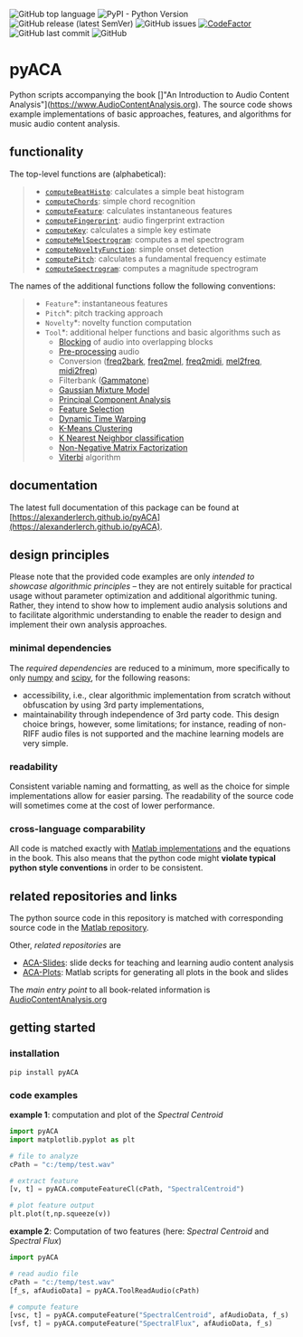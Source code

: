 ![GitHub top language](https://img.shields.io/github/languages/top/alexanderlerch/pyACA)
![PyPI - Python Version](https://img.shields.io/pypi/pyversions/pyACA)
![GitHub release (latest SemVer)](https://img.shields.io/github/v/release/alexanderlerch/pyACA)
![GitHub issues](https://img.shields.io/github/issues-raw/alexanderlerch/pyACA)
[![CodeFactor](https://www.codefactor.io/repository/github/alexanderlerch/pyaca/badge)](https://www.codefactor.io/repository/github/alexanderlerch/pyaca)
![GitHub last commit](https://img.shields.io/github/last-commit/alexanderlerch/pyACA)
![GitHub](https://img.shields.io/github/license/alexanderlerch/pyACA)

# pyACA
Python scripts accompanying the book []"An Introduction to Audio Content Analysis"](https://www.AudioContentAnalysis.org). The source code shows example implementations of basic approaches, features, and algorithms for music audio content analysis.

## functionality
The top-level functions are (alphabetical):
> - [`computeBeatHisto`](https://github.com/alexanderlerch/pyACA/blob/master/pyACA/computeBeatHisto.py): calculates a simple beat histogram
> - [`computeChords`](https://github.com/alexanderlerch/pyACA/blob/master/pyACA/computeChords.py): simple chord recognition
> - [`computeFeature`](https://github.com/alexanderlerch/pyACA/blob/master/pyACA/computeFeature.py): calculates instantaneous features 
> - [`computeFingerprint`](https://github.com/alexanderlerch/pyACA/blob/master/pyACA/computeFingerprint.py): audio fingerprint extraction 
> - [`computeKey`](https://github.com/alexanderlerch/pyACA/blob/master/pyACA/computeKey.py): calculates a simple key estimate
> - [`computeMelSpectrogram`](https://github.com/alexanderlerch/pyACA/blob/master/pyACA/computeMelSpectrogram.py): computes a mel spectrogram
> - [`computeNoveltyFunction`](https://github.com/alexanderlerch/pyACA/blob/master/pyACA/computeNoveltyFunction.py): simple onset detection
> - [`computePitch`](https://github.com/alexanderlerch/pyACA/blob/master/pyACA/computePitch.py): calculates a fundamental frequency estimate
> - [`computeSpectrogram`](https://github.com/alexanderlerch/pyACA/blob/master/pyACA/computeSpectrogram.py): computes a magnitude spectrogram

The names of the additional functions follow the following 
conventions:
> - `Feature`*: instantaneous features
> - `Pitch`*: pitch tracking approach
> - `Novelty`*: novelty function computation
> - `Tool`*: additional helper functions and basic algorithms such as 
>   - [Blocking](https://github.com/alexanderlerch/pyACA/blob/master/pyACA/ToolBlockAudio.py) of audio into overlapping blocks
>   - [Pre-processing](https://github.com/alexanderlerch/pyACA/blob/master/pyACA/ToolPreprocAudio.py) audio
>   - Conversion ([freq2bark](https://github.com/alexanderlerch/pyACA/blob/master/pyACA/ToolFreq2Bark.py), [freq2mel](https://github.com/alexanderlerch/pyACA/blob/master/pyACA/ToolFreq2Mel.py), [freq2midi](https://github.com/alexanderlerch/pyACA/blob/master/pyACA/ToolFreq2Midi.py), [mel2freq](https://github.com/alexanderlerch/pyACA/blob/master/pyACA/Mel2Freq.py), [midi2freq](https://github.com/alexanderlerch/pyACA/blob/master/pyACA/ToolMidi2Freq.py))
>   - Filterbank ([Gammatone](https://github.com/alexanderlerch/pyACA/blob/master/pyACA/ToolGammatoneFb.py))
>   - [Gaussian Mixture Model](https://github.com/alexanderlerch/pyACA/blob/master/pyACA/ToolGmm.py)
>   - [Principal Component Analysis](https://github.com/alexanderlerch/pyACA/blob/master/pyACA/ToolPca.py)
>   - [Feature Selection](https://github.com/alexanderlerch/pyACA/blob/master/pyACA/ToolSeqFeatureSel.py)
>   - [Dynamic Time Warping](https://github.com/alexanderlerch/pyACA/blob/master/pyACA/ToolSimpleDtw.py)
>   - [K-Means Clustering](https://github.com/alexanderlerch/pyACA/blob/master/pyACA/ToolSimpleKmeans.py)
>   - [K Nearest Neighbor classification](https://github.com/alexanderlerch/pyACA/blob/master/pyACA/ToolSimpleKnn.py)
>   - [Non-Negative Matrix Factorization](https://github.com/alexanderlerch/pyACA/blob/master/pyACA/ToolSimpleNmf.py)
>   - [Viterbi](https://github.com/alexanderlerch/pyACA/blob/master/pyACA/ToolViterbi.py) algorithm

## documentation
The latest full documentation of this package can be found at [https://alexanderlerch.github.io/pyACA](https://alexanderlerch.github.io/pyACA).

## design principles
Please note that the provided code examples are only _intended to showcase 
algorithmic principles_ – they are not entirely suitable for practical usage without 
parameter optimization and additional algorithmic tuning. Rather, they intend to show how to implement audio analysis solutions and to facilitate algorithmic understanding to enable the reader to design and implement their own analysis approaches. 

### minimal dependencies
The _required dependencies_ are reduced to a minimum, more specifically to only [numpy](https://numpy.org/) and [scipy](https://scipy.org/), for the following reasons:
* accessibility, i.e., clear algorithmic implementation from scratch without obfuscation by using 3rd party implementations,
* maintainability through independence of 3rd party code. 
This design choice brings, however, some limitations; for instance, reading of non-RIFF audio files is not supported and the machine learning models are very simple.  

### readability
Consistent variable naming and formatting, as well as the choice for simple implementations allow for easier parsing.
The readability of the source code will sometimes come at the cost of lower performance.

### cross-language comparability
All code is matched exactly with [Matlab implementations](https://www.github.com/alexanderlerch/ACA=Code) and the equations in the book. This also means that the python code might **violate typical python style conventions** in order to be consistent.

## related repositories and links
The python source code in this repository is matched with corresponding source code in the [Matlab repository](https://www.github.com/alexanderlerch/ACA-Code).

Other, _related repositories_ are
* [ACA-Slides](https://www.github.com/alexanderlerch/ACA-Slides): slide decks for teaching and learning audio content analysis
* [ACA-Plots](https://www.github.com/alexanderlerch/ACA-Plots): Matlab scripts for generating all plots in the book and slides

The _main entry point_ to all book-related information is [AudioContentAnalysis.org](https://www.AudioContentAnalysis.org)

## getting started
### installation
```console
pip install pyACA 
```

### code examples

**example 1**: computation and plot of the _Spectral Centroid_

```python
import pyACA
import matplotlib.pyplot as plt 

# file to analyze
cPath = "c:/temp/test.wav"

# extract feature
[v, t] = pyACA.computeFeatureCl(cPath, "SpectralCentroid")

# plot feature output
plt.plot(t,np.squeeze(v))
```
**example 2**: Computation of two features (here: _Spectral Centroid_ and _Spectral Flux_)

```python
import pyACA

# read audio file
cPath = "c:/temp/test.wav"
[f_s, afAudioData] = pyACA.ToolReadAudio(cPath)

# compute feature
[vsc, t] = pyACA.computeFeature("SpectralCentroid", afAudioData, f_s)
[vsf, t] = pyACA.computeFeature("SpectralFlux", afAudioData, f_s)
```


